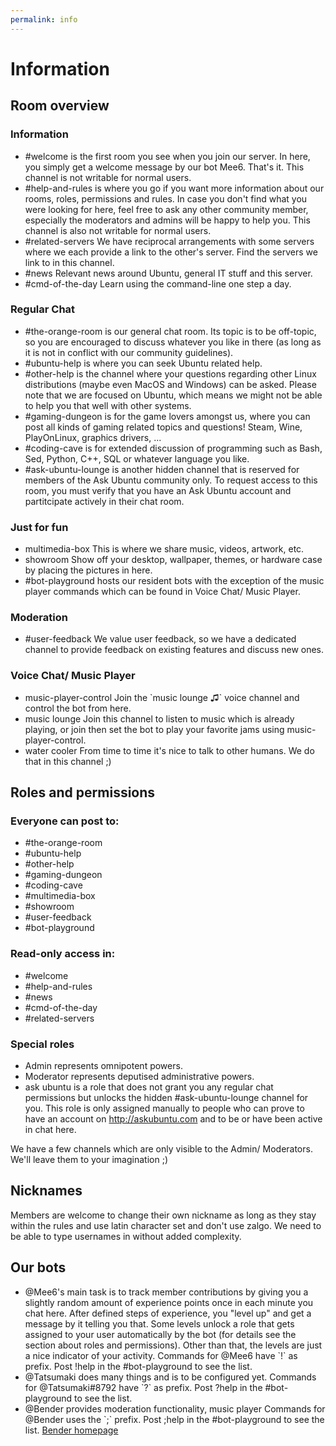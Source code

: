 ```yaml
---
permalink: info
---
```


# Information

## Room overview

### Information
<ul>

<li><span class="channel"> #welcome </span>
is the first room you see when you join our server. In here, you simply get a welcome message by our bot Mee6. That's it. This channel is not writable for normal users.
</li>

<li><span class="channel"> #help-and-rules</span>
is where you go if you want more information about our rooms, roles, permissions and rules. In case you don't find what you were looking for here, feel free to ask any other community member, especially the <span class="moderator">moderators</span> and <span class="administrator">admins</span>  will be happy to help you. This channel is also not writable for normal users.
</li>

<li><span class="channel"> #related-servers</span>
We have reciprocal arrangements with some servers where we each provide a link to the other's server.  Find the servers we link to in this channel.
</li>
<li><span class="channel"> #news</span>
Relevant news around Ubuntu, general IT stuff and this server.
</li>

<li><span class="channel"> #cmd-of-the-day</span>
Learn using the command-line one step a day.
</li>
</ul>

### Regular Chat
<ul>

<li><span class="channel"> #the-orange-room</span>
is our general chat room. Its topic is to be off-topic, so you are encouraged to discuss whatever you like in there (as long as it is not in conflict with our community guidelines).
</li>

<li><span class="channel"> #ubuntu-help</span>
is where you can seek Ubuntu related help.
</li>

<li><span class="channel"> #other-help</span>
is the channel where your questions regarding other Linux distributions (maybe even MacOS and Windows) can be asked. Please note that we are focused on Ubuntu, which means we might not be able to help you that well with other systems.
</li>

<li><span class="channel"> #gaming-dungeon</span>
is for the game lovers amongst us, where you can post all kinds of gaming related topics and questions! Steam, Wine, PlayOnLinux, graphics drivers, ...
</li>

<li><span class="channel"> #coding-cave</span>
is for extended discussion of programming such as Bash, Sed, Python, C++, SQL or whatever language you like.  
</li>

<li><span class="channel"> #ask-ubuntu-lounge</span>
is another hidden channel that is reserved for members of the <span class="askubuntu">Ask Ubuntu</span> community only. To request access to this room, you must verify that you have an Ask Ubuntu account and partitcipate actively in their chat room.
</li>

</ul>

### Just for fun
<ul>

<li><span class="channel"> multimedia-box</span>
This is where we share music, videos, artwork, etc.
</li>

<li><span class="channel"> showroom</span>
Show off your desktop, wallpaper, themes, or hardware case by placing the pictures in here.
</li>

<li><span class="channel"> #bot-playground</span>
hosts our resident bots with the exception of the music player commands which can be found in Voice Chat/ Music Player.
</li>

</ul>


### Moderation
<ul>

<li><span class="channel"> #user-feedback</span>
We value user feedback, so we have a dedicated channel to provide feedback on existing features and discuss new ones. </li>

</ul>


### Voice Chat/ Music Player

<ul>
<li><span class="channel"> music-player-control</span>
Join the `music lounge ♫` voice channel and control the bot from here.
</li>

<li><span class="channel"> music lounge</span>
Join this channel to listen to music which is already playing, or join then set the bot to play your favorite jams using <span class="channel"> music-player-control</span>.
</li>

<li><span class="channel"> water cooler</span>
From time to time it's nice to talk to other humans.  We do that in this channel ;)
</li>

</ul>

## Roles and permissions

### <!--<span class="everyone">-->Everyone<!--</span>--> can post to:
<ul>
<li>
<span class="channel">#the-orange-room</span>
</li>

<li>
<span class="channel">#ubuntu-help</span>
</li>

<li>
<span class="channel">#other-help</span>
</li>

<li>
<span class="channel">#gaming-dungeon</span>
</li>

<li>
<span class="channel">#coding-cave</span>
</li>

<li>
<span class="channel">#multimedia-box</span>
</li>

<li>
<span class="channel">#showroom</span>
</li>

<li>
<span class="channel">#user-feedback</span>
</li>

<li>
<span class="channel">#bot-playground</span>
</li>

</ul>

### Read-only access in:
<ul>
<li>
<span class="channel">#welcome</span>
</li>

<li>
<span class="channel">#help-and-rules</span>
</li>

<li>
<span class="channel">#news</span>
</li>

<li>
<span class="channel">#cmd-of-the-day</span>
</li>

<li>
<span class="channel">#related-servers</span>
</li>

</ul>

<!--
<li>
<span class="active">active</span> gets automatically awarded to people that are active enough on this server by <span class="trustedbot">@Mee6#4876</span> at level 3 (for details see the section about bots). It adds the permission to create instant invites, to add reactions to posts and especially to embed links inline into your posts as oneboxes. You also get access to the <span class="channel">#meta</span> channel where we discuss about this server itself and how to improve it and to our two voice channels.
</li>

<li>
<span class="trusted">trusted</span>  gets automatically awarded to people that are active enough on this server by <span class="trustedbot">@Mee6#4876</span> at level 10 (for details see the section about bots). It adds the permission to manage this server's emojis and also use external emojis. It allows you to upload and attach files and to mention <span class="everyone">@everyone</span> in most channels. Furthermore this role unlocks the voice channels for you.
</li>

<li>
<span class="bot">bot</span> is assigned to every chatbot. It denies access to most rooms, but grants many rights in the <span class="channel">#bot-playground</span> channel.
</li>

<li>
<span class="trustedbot">trusted bot</span> invalidates most channel-specific restrictions of the <span class="bot">bot</span> role again and is only assigned to bots we want to use (almost) everywhere.
</li>

<li>
<span class="moderator">moderator</span>  grants users the privileges to manage roles and nicknames, perform kicks and bans if necessary and of course edit and delete messages. They also get write access to the read-only channels and unlock some hidden moderation channels.
</li>

-->

### Special roles

<ul>

<li>
<span class="administrator">Admin</span> represents omnipotent powers.
</li>

<li>
<span class="moderator">Moderator</span> represents deputised administrative powers.
</li>

<li>
<span class="askubuntu">ask ubuntu</span> is a role that does not grant you any regular chat permissions but unlocks the hidden <span class="channel">#ask-ubuntu-lounge</span> channel for you. This role is only assigned manually to people who can prove to have an account on <a href="http://askubuntu.com">http://askubuntu.com</a> and to be or have been active in chat here.
</li>

</ul>
We have a few channels which are only visible to the <span class="administrator">Admin</span>/ <span class="moderator">Moderators</span>.  We'll leave them to your imagination ;)

## Nicknames

Members are welcome to change their own nickname as long as they stay within the rules and use latin character set and don't use zalgo.  We need to be able to type usernames in without added complexity.

## Our bots

<ul>

<li> <span class="trustedbot">@Mee6<!--#4876-->'s</span> main task is to track member contributions by giving you a slightly random amount of experience points once in each minute you chat here. After defined steps of experience, you "level up" and get a message by it telling you that. Some levels unlock a role that gets assigned to your user automatically by the bot (for details see the section about roles and permissions). Other than that, the levels are just a nice indicator of your activity.
  Commands for <span class="trustedbot">@Mee6<!--#4876--></span> have `!` as prefix. Post <span class="codeblock">!help</span> in the <span class="channel">#bot-playground</span> to see the list.
</li>

<li>
<span class="trustedbot">@Tatsumaki<!--#8792--></span> does many things and is to be configured yet.
  Commands for <span class="trustedbot">@Tatsumaki#8792</span> have `?` as prefix. Post <span class="codeblock">?help</span> in the <span class="channel">#bot-playground</span> to see the list.
</li>

<li>
<span class="trustedbot">@Bender</span> provides moderation functionality, music player
  Commands for <span class="trustedbot">@Bender</span> uses the `;` prefix. Post <span class="codeblock">;help</span> in the <span class="channel">#bot-playground</span> to see the list.
  <a href="https://benderbot.co/">Bender homepage</a>
  </li>

</ul>
